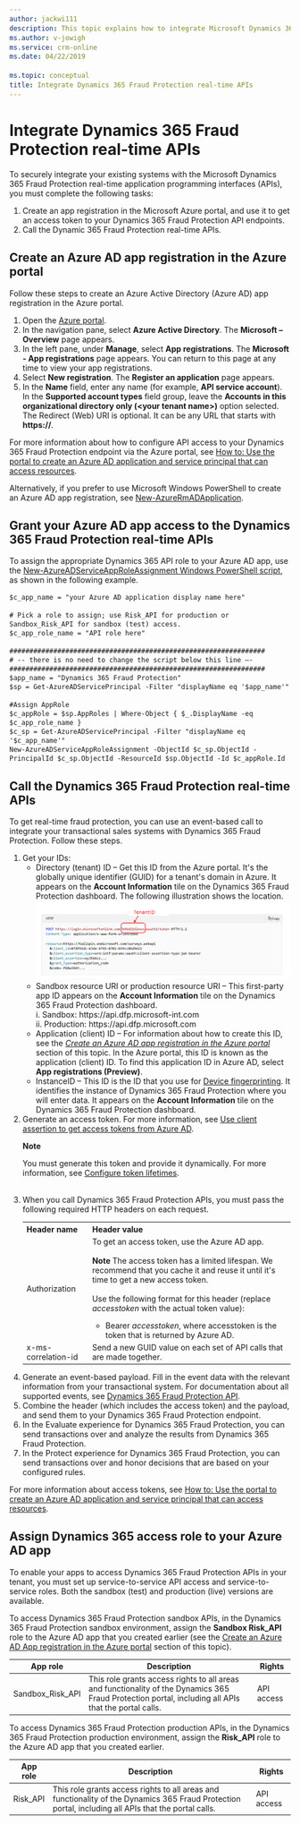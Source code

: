 ```yaml
---
author: jackwi111
description: This topic explains how to integrate Microsoft Dynamics 365 Fraud Protection real-time application programming interfaces (APIs).
ms.author: v-jowigh
ms.service: crm-online
ms.date: 04/22/2019

ms.topic: conceptual
title: Integrate Dynamics 365 Fraud Protection real-time APIs
---
```


# Integrate Dynamics 365 Fraud Protection real-time APIs

To securely integrate your existing systems with the Microsoft Dynamics 365 Fraud Protection real-time application programming interfaces (APIs), you must complete the following tasks:

1. Create an app registration in the Microsoft Azure portal, and use it to get an access token to your Dynamics 365 Fraud Protection API endpoints.
1. Call the Dynamic 365 Fraud Protection real-time APIs.

## Create an Azure AD app registration in the Azure portal

Follow these steps to create an Azure Active Directory (Azure AD) app registration in the Azure portal.

1. Open the [Azure portal](https://portal.azure.com).
1. In the navigation pane, select **Azure Active Directory**. The **Microsoft – Overview** page appears.
1. In the left pane, under **Manage**, select **App registrations**. The **Microsoft - App registrations** page appears. You can return to this page at any time to view your app registrations.
1. Select **New registration**. The **Register an application** page appears.
1. In the **Name** field, enter any name (for example, **API service account**). In the **Supported account types** field group, leave the **Accounts in this organizational directory only (\<your tenant name\>)** option selected. The Redirect (Web) URI is optional. It can be any URL that starts with **https://**.

For more information about how to configure API access to your Dynamics 365 Fraud Protection endpoint via the Azure portal, see [How to: Use the portal to create an Azure AD application and service principal that can access resources](https://docs.microsoft.com/azure/active-directory/develop/howto-create-service-principal-portal).

Alternatively, if you prefer to use Microsoft Windows PowerShell to create an Azure AD app registration, see [New-AzureRmADApplication](https://docs.microsoft.com/powershell/module/azurerm.resources/new-azurermadapplication?view=azurermps-6.13.0).

## Grant your Azure AD app access to the Dynamics 365 Fraud Protection real-time APIs

To assign the appropriate Dynamics 365 API role to your Azure AD app, use the [New-AzureADServiceAppRoleAssignment Windows PowerShell script](https://docs.microsoft.com/powershell/module/azuread/new-azureadserviceapproleassignment?view=azureadps-2.0), as shown in the following example.

```console
$c_app_name = "your Azure AD application display name here"

# Pick a role to assign; use Risk_API for production or Sandbox_Risk_API for sandbox (test) access.
$c_app_role_name = "API role here"

################################################################
# -- there is no need to change the script below this line –- 
################################################################
$app_name = "Dynamics 365 Fraud Protection"
$sp = Get-AzureADServicePrincipal -Filter "displayName eq '$app_name'"

#Assign AppRole
$c_appRole = $sp.AppRoles | Where-Object { $_.DisplayName -eq $c_app_role_name }
$c_sp = Get-AzureADServicePrincipal -Filter "displayName eq '$c_app_name'"
New-AzureADServiceAppRoleAssignment -ObjectId $c_sp.ObjectId -PrincipalId $c_sp.ObjectId -ResourceId $sp.ObjectId -Id $c_appRole.Id 
```

## Call the Dynamics 365 Fraud Protection real-time APIs

To get real-time fraud protection, you can use an event-based call to integrate your transactional sales systems with Dynamics 365 Fraud Protection. Follow these steps.

<ol>
    <li>Get your IDs:
      <ul><li>Directory (tenant) ID – Get this ID from the Azure portal. It's the globally unique identifier (GUID) for a tenant's domain in Azure. It appears on the <b>Account Information</b> tile on the Dynamics 365 Fraud Protection dashboard. The following illustration shows the location.</li>
         <img src="media/integrate-apis-images/tenantID.png" alt="integrate TenantID" title="integrate TenantID" />
    <li>Sandbox resource URI or production resource URI – This first-party app ID appears on the <b>Account Information</b> tile on the Dynamics 365 Fraud Protection dashboard.<br/>i.  Sandbox: https://api.dfp.microsoft-int.com<br/>ii.  Production: https://api.dfp.microsoft.com</li>
    <li>Application (client) ID – For information about how to create this ID, see the <i><a href="#create-an-azure-ad-app-registration-in-the-azure-portal">Create an Azure AD app registration in the Azure portal</a></i> section of this topic. In the Azure portal, this ID is known as the application (client) ID. To find this application ID in Azure AD, select <b>App registrations (Preview)</b>.</li>
    <li>InstanceID – This ID is the ID that you use for <a href="https://go.microsoft.com/fwlink/?linkid=2085697">Device fingerprinting</a>. It identifies the instance of Dynamics 365 Fraud Protection where you will enter data. It appears on the <b>Account Information</b> tile on the Dynamics 365 Fraud Protection dashboard.
          </li>
        </ul>
    </li>
    <li>
       Generate an access token. For more information, see <a href="https://docs.microsoft.com/azure/architecture/multitenant-identity/client-assertion">Use client assertion to get access tokens from Azure AD</a>.
     <div class="alert">
         <p class="alert-title"><span class="docon docon-status-error-outline"></span> <b>Note</b></p>
         <p>You must generate this token and provide it dynamically. For more information, see <a href="https://docs.microsoft.com/azure/active-directory/develop/active-directory-configurable-token-lifetimes#configurable-token-lifetime-properties">Configure token lifetimes</a>.
</p>
        </div><br/>
    </li>
    <li>
        When you call Dynamics 365 Fraud Protection APIs, you must pass the following required HTTP headers on each request.
    <table>
    <tr>
    <th>Header name</th>
    <th>Header value</th>
    </tr>
    <tr>
    <td>Authorization</td>
    <td>
        To get an access token, use the Azure AD app. <br /><br />
        <b>Note</b> The access token has a limited lifespan. We recommend that you cache it and reuse it until it's time to get a new access token.<br /><br />
    Use the following format for this header (replace <i>accesstoken</i> with the actual token value):<br />
        <ul><li> Bearer <i>accesstoken</i>, where accesstoken is the token that is returned by Azure AD.</li></ul>
    </td>
    </tr>
    <tr>
    <td>x-ms-correlation-id</td>
    <td>Send a new GUID value on each set of API calls that are made together.</td>
    </tr>
    </table>
    </li>
   <li>Generate an event-based payload. Fill in the event data with the relevant information from your transactional system. For documentation about all supported events, see <a href="https://go.microsoft.com/fwlink/?linkid=2084942">Dynamics 365 Fraud Protection API</a>.
    </li>
   <li>Combine the header (which includes the access token) and the payload, and send them to your Dynamics 365 Fraud Protection endpoint.</li>
   <li>In the Evaluate experience for Dynamics 365 Fraud Protection, you can send transactions over and analyze the results from Dynamics 365 Fraud Protection.</li>
   <li>In the Protect experience for Dynamics 365 Fraud Protection, you can send transactions over and honor decisions that are based on your configured rules.</li>
    </ol>

For more information about access tokens, see [How to: Use the portal to create an Azure AD application and service principal that can access resources](https://docs.microsoft.com/azure/active-directory/develop/howto-create-service-principal-portal).

## Assign Dynamics 365 access role to your Azure AD app

To enable your apps to access Dynamics 365 Fraud Protection APIs in your tenant, you must set up service-to-service API access and service-to-service roles. Both the sandbox (test) and production (live) versions are available.

To access Dynamics 365 Fraud Protection sandbox APIs, in the Dynamics 365 Fraud Protection sandbox environment, assign the **Sandbox Risk\_API** role to the Azure AD app that you created earlier (see the [Create an Azure AD App registration in the Azure portal](#create-an-azure-ad-app-registration-in-the-azure-portal) section of this topic).

| App role | Description | Rights |
|---|---|---|
| Sandbox\_Risk\_API | This role grants access rights to all areas and functionality of the Dynamics 365 Fraud Protection portal, including all APIs that the portal calls. | API access |

To access Dynamics 365 Fraud Protection production APIs, in the Dynamics 365 Fraud Protection production environment, assign the **Risk\_API** role to the Azure AD app that you created earlier.

| App role | Description | Rights |
|---|---|---|
| Risk\_API | This role grants access rights to all areas and functionality of the Dynamics 365 Fraud Protection portal, including all APIs that the portal calls. | API access |
